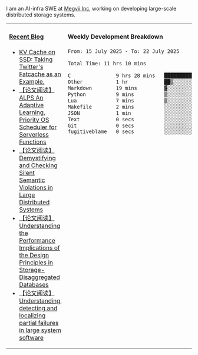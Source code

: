I am an AI-infra SWE at [Megvii Inc](https://en.megvii.com/), working on developing large-scale distributed storage systems.

<table width="960px">
<tr>
<td valign="top" width="50%">

#### <a href="https://www.kongjun18.me" target="_blank">Recent Blog</a>

<!-- BLOG-POST-LIST:START -->
- [KV Cache on SSD: Taking Twitter&#39;s Fatcache as an Example.](https://kongjun18.github.io/posts/kv-cache-on-disk-taking-twitters-fatcache-as-an-example/)
- [【论文阅读】ALPS An Adaptive Learning, Priority OS Scheduler for Serverless Functions](https://kongjun18.github.io/posts/alps-an-adaptive-learning-priority-os-scheduler-for-serverless-functions/)
- [【论文阅读】Demystifying and Checking Silent Semantic Violations in Large Distributed Systems](https://kongjun18.github.io/posts/demystifying-and-checking-silent-semantic-violations-in-large-distributed-systems/)
- [【论文阅读】Understanding the Performance Implications of the Design Principles in Storage-Disaggregated Databases](https://kongjun18.github.io/posts/understanding-the-performance-implications-of-the-design-principles-in-storage-disaggregated-databases/)
- [【论文阅读】Understanding, detecting and localizing partial failures in large system software](https://kongjun18.github.io/posts/understanding-detecting-and-localizing-partial-failures-in-large-system-software/)
<!-- BLOG-POST-LIST:END -->

</td>
<td valign="top" width="50%">

#### Weekly Development Breakdown

<!--START_SECTION:waka-->

```txt
From: 15 July 2025 - To: 22 July 2025

Total Time: 11 hrs 10 mins

C               9 hrs 28 mins   █████████████████████▒░░░   84.75 %
Other           1 hr            ██▒░░░░░░░░░░░░░░░░░░░░░░   09.06 %
Markdown        19 mins         ▓░░░░░░░░░░░░░░░░░░░░░░░░   02.88 %
Python          9 mins          ▒░░░░░░░░░░░░░░░░░░░░░░░░   01.38 %
Lua             7 mins          ▒░░░░░░░░░░░░░░░░░░░░░░░░   01.17 %
Makefile        2 mins          ░░░░░░░░░░░░░░░░░░░░░░░░░   00.39 %
JSON            1 min           ░░░░░░░░░░░░░░░░░░░░░░░░░   00.23 %
Text            0 secs          ░░░░░░░░░░░░░░░░░░░░░░░░░   00.06 %
Git             0 secs          ░░░░░░░░░░░░░░░░░░░░░░░░░   00.06 %
fugitiveblame   0 secs          ░░░░░░░░░░░░░░░░░░░░░░░░░   00.00 %
```

<!--END_SECTION:waka-->
</td>
</tr>

</table>
